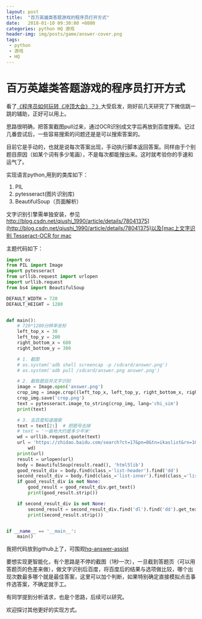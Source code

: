 ```yaml
---
layout: post
title:  "百万英雄类答题游戏的程序员打开方式"
date:   2018-01-10 09:30:00 +0800
categories: python HQ 游戏 
header-img: img/posts/game/answer-cover.png
tags:
 - python
 - 游戏
 - HQ
---
```


# 百万英雄类答题游戏的程序员打开方式

看了[《程序员如何玩转《冲顶大会》？》](https://juejin.im/post/5a52f59f51882573520d3dc6)大受启发，刚好前几天研究了下微信跳一跳的辅助，正好可以用上。

思路很明确，把答案截图pull过来，通过OCR识别成文字后再放到百度搜索。记过几番尝试后，一些容易搜索的问题还是是可以搜索答案的。

目前它是手动的，也就是说每次答案出现，手动执行脚本返回答案。同样由于个别题目原因（如某个词有多少笔画），不是每次都能搜出来。这时就考验你的手速和运气了。


实现语言python,用到的类库如下：

1. PIL
2. pytesseract(图片识别库)
3. BeautifulSoup（页面解析）

文字识别引擎需单独安装，参见[http://blog.csdn.net/qiushi_1990/article/details/78041375](http://blog.csdn.net/qiushi_1990/article/details/78041375)以及[mac上文字识别 Tesseract-OCR for mac](http://blog.csdn.net/u010670689/article/details/78374623)


主题代码如下：

```python
import os
from PIL import Image
import pytesseract
from urllib.request import urlopen
import urllib.request
from bs4 import BeautifulSoup

DEFAULT_WIDTH = 720
DEFAULT_HEIGHT = 1280


def main():
    # 720*1280分辨率坐标
    left_top_x = 30
    left_top_y = 200
    right_bottom_x = 680
    right_bottom_y = 380

    # 1. 截图
    # os.system('adb shell screencap -p /sdcard/answer.png')
    # os.system('adb pull /sdcard/answer.png answer.png')

    # 2. 截取题目并文字识别
    image = Image.open('answer.png')
    crop_img = image.crop((left_top_x, left_top_y, right_bottom_x, right_bottom_y))
    crop_img.save('crop.png')
    text = pytesseract.image_to_string(crop_img, lang='chi_sim')
    print(text)

    # 3. 去百度知道搜索
    text = text[2:]  # 把题号去掉
    # text = '一亩地大约是多少平米'
    wd = urllib.request.quote(text)
    url = 'https://zhidao.baidu.com/search?ct=17&pn=0&tn=ikaslist&rn=10&fr=wwwt&word={}'.format(
        wd)
    print(url)
    result = urlopen(url)
    body = BeautifulSoup(result.read(), 'html5lib')
    good_result_div = body.find(class_='list-header').find('dd')
    second_result_div = body.find(class_='list-inner').find(class_='list')
    if good_result_div is not None:
        good_result = good_result_div.get_text()
        print(good_result.strip())

    if second_result_div is not None:
        second_result = second_result_div.find('dl').find('dd').get_text()
        print(second_result.strip())


if __name__ == '__main__':
    main()

```


我把代码放到github上了，可围观[hq-answer-assist](https://github.com/wangtonghe/hq-answer-assist)

要想实现更智能化，有个思路是不停的截图（1秒一次），一旦截到答题页（可以用答题页的色差来做），做文字识别后百度，将百度后的结果与选项做比较，哪个出现次数最多哪个就是最佳答案，这里可以加个判断，如果特别确定直接模拟点击事件选答案，不确定就手工。

有同学提到分析请求，也是个思路，后续可以研究。

欢迎探讨其他更好的实现方式。

